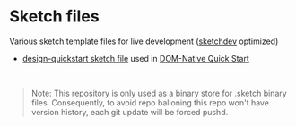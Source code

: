 # Sketch files

Various sketch template files for live development ([sketchdev](https://www.npmjs.com/package/sketchdev) optimized)

- [design-quickstart sketch file](design-quickstart.sketch) used in [DOM-Native Quick Start](https://github.com/dom-native/quickstart)


<br>

> Note: This repository is only used as a binary store for .sketch binary files.
>       Consequently, to avoid repo balloning this repo won't have version history, each git update will be forced pushd.
